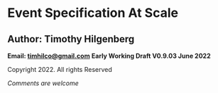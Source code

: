 # Event Specification At Scale

## Author: Timothy Hilgenberg
**Email: timhilco@gmail.com**
**Early Working Draft V0.9.03 June 2022**

Copyright 2022. All rights Reserved 

*Comments are welcome*